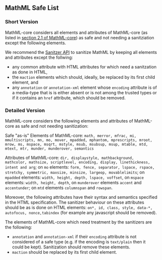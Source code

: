 ## MathML Safe List

### Short Version
MathML-core considers all elements and attributes of MathML-core (as listed in [section 2.1 of MathML-core](https://w3c.github.io/mathml-core/#mathml-elements-and-attributes)) as safe and not needing a sanitziation except the following elements.

We recommend the [Sanitzer API](https://wicg.github.io/sanitizer-api/) to sanitize MathML by keeping all elements and attributes except the follwing:
- any common attribute with HTML attributes for which need a sanitzation as done in HTML,
- the `maction`  elements which should, ideally, be replaced by its first child element, and
- any `annotation` or `annotation-xml` element whose `encoding` attribute is of a media-type that is is either absent or is not among the trusted types or if it contains an `href` attribute, which should be removed.

### Detailed Version
MathML-core considers the following elements and attributes of MathML-core as safe and not needing sanitization:

Safe "as-is" Elements of MathML-core:
`math, merror, mfrac, mi, mmultiscripts, mn, mo, mover, mpadded, mphantom, mprescripts, mroot,  mrow, ms, mspace, msqrt, mstyle, msub, msubsup, msup, mtable, mtd, mtext, mtr, munder, munderover, semantics`

Attributes of MathML-core:
`dir, displaystyle, mathbackground, mathcolor, mathsize, scriptlevel, encoding, display, linethickness, intent and arg`; on `mo` elements: `form, fence, separator, lspace, rspace, stretchy, symmetric, maxsize, minsize, largeop, movablelimits`; on `mpadded` elements: `width, height, depth, lspace, voffset`, on `mspace` elements: `width, height, depth`, on `munderover` elements `accent` and `accentunder`; on `mtd` elements `columnspan` and `rowspan`.

Moreover, the following attributes have their syntax and semantics specified in the HTML specification. The sanitizer behaviour on these attributes should be as is done on HTML elements: `on*, id, class, style, data-*, autofocus, nonce,tabindex` (for example any javascript should be removed).

The elements of MathML-core which need treatment by the sanitizers are the following:
- `annotation` and `annotation-xml` if their `encoding` attribute is not considered of a safe type (e.g. if the encoding is `text/plain` then it could be kept). Sanitization should remove these elements.
- `maction` should be replaced by its first child element.

